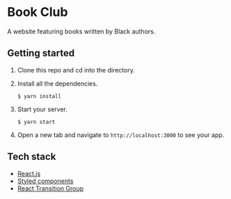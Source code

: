 # Book Club

A website featuring books written by Black authors.

## Getting started

1. Clone this repo and cd into the directory.
2. Install all the dependencies.

   `$ yarn install`

3. Start your server.

   `$ yarn start`

4. Open a new tab and navigate to `http://localhost:3000` to see your app.

## Tech stack

- [React.js](https://reactjs.org)
- [Styled components](https://styled-components.com/)
- [React Transition Group](https://reactcommunity.org/react-transition-group/)
